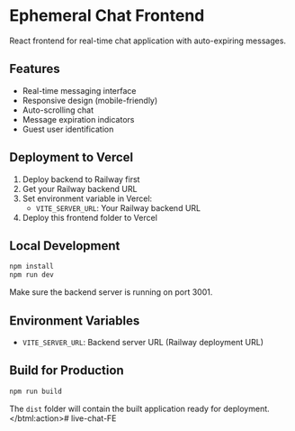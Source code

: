 # Ephemeral Chat Frontend

React frontend for real-time chat application with auto-expiring messages.

## Features
- Real-time messaging interface
- Responsive design (mobile-friendly)
- Auto-scrolling chat
- Message expiration indicators
- Guest user identification

## Deployment to Vercel

1. Deploy backend to Railway first
2. Get your Railway backend URL
3. Set environment variable in Vercel:
   - `VITE_SERVER_URL`: Your Railway backend URL
4. Deploy this frontend folder to Vercel

## Local Development

```bash
npm install
npm run dev
```

Make sure the backend server is running on port 3001.

## Environment Variables

- `VITE_SERVER_URL`: Backend server URL (Railway deployment URL)

## Build for Production

```bash
npm run build
```

The `dist` folder will contain the built application ready for deployment.
</btml:action># live-chat-FE
